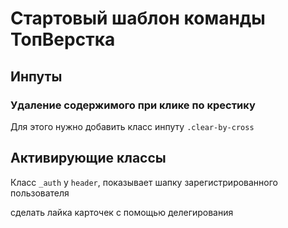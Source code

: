 # Стартовый шаблон команды ТопВерстка

## Инпуты
### Удаление содержимого при клике по крестику
Для этого нужно добавить класс инпуту `.clear-by-cross`

## Активирующие классы
Класс `_auth` у `header`, показывает шапку зарегистрированного пользователя

сделать лайка карточек с помощью делегирования